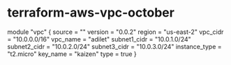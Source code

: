 # terraform-aws-vpc-october


module "vpc" {
    source = ""
    version = "0.0.2"
    region = "us-east-2"
    vpc_cidr = "10.0.0.0/16"
    vpc_name = "adilet"
    subnet1_cidr = "10.0.1.0/24"
    subnet2_cidr = "10.0.2.0/24"
    subnet3_cidr = "10.0.3.0/24"
    instance_type = "t2.micro"
    key_name = "kaizen"
    type = true
}